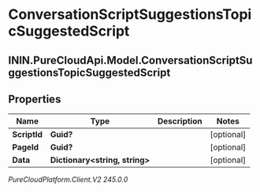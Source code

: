 # ConversationScriptSuggestionsTopicSuggestedScript

## ININ.PureCloudApi.Model.ConversationScriptSuggestionsTopicSuggestedScript

## Properties

|Name | Type | Description | Notes|
|------------ | ------------- | ------------- | -------------|
| **ScriptId** | **Guid?** |  | [optional] |
| **PageId** | **Guid?** |  | [optional] |
| **Data** | **Dictionary&lt;string, string&gt;** |  | [optional] |



_PureCloudPlatform.Client.V2 245.0.0_
